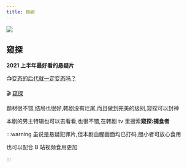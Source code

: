```yaml
---
title: 韩剧
---
```


![](/movies/3.jpg)

## 窥探

**2021 上半年最好看的悬疑片**

:tv:[变态的后代就一定变态吗？](https://www.bilibili.com/video/BV1iV411Y7tv)

:clapper: [窥探](https://pan.baidu.com/s/1zgRvb7J-fS_cBpBPEBp0SA)

题材很不错,结局也很好,韩剧没有烂尾,而且做到完美的级别,窥探可以封神

本剧的男主特辑也可以去看看,也很不错,在韩剧 tv 里搜索**窥探:捕食者**

:::warning
虽说是悬疑犯罪片,但本剧血腥画面均已打码,胆小者可放心食用

也可以配合 B 站视频食用更加

:::
